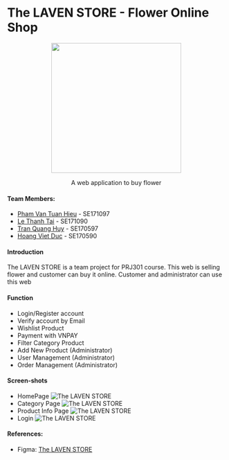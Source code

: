 # The LAVEN STORE - Flower Online Shop

<div align="center">
    <img style="width: 300px;" src="https://cdn.discordapp.com/attachments/1036663699458490408/1200353244585660466/Laven.png" />
    <p>A web application to buy flower</p>
</div>

#### Team Members:

- [Pham Van Tuan Hieu](https://github.com/lion3993vn) - SE171097
- [Le Thanh Tai](https://github.com/tai160903) - SE171090
- [Tran Quang Huy](https://github.com/w12Ardz) - SE170597
- [Hoang Viet Duc](https://github.com/hoangduc120) - SE170590 

#### Introduction

The LAVEN STORE is a team project for PRJ301 course. This web is selling flower and customer can buy it online.
Customer and administrator can use this web

#### Function
- Login/Register account
- Verify account by Email
- Wishlist Product
- Payment with VNPAY
- Filter Category Product
- Add New Product (Administrator)
- User Management (Administrator)
- Order Management (Administrator)

#### Screen-shots

- HomePage
![The LAVEN STORE](https://cdn.discordapp.com/attachments/1036663699458490408/1200342475022274700/image.png)
- Category Page
![The LAVEN STORE](https://cdn.discordapp.com/attachments/1036663699458490408/1200342966473080842/image.png)
- Product Info Page
![The LAVEN STORE](https://cdn.discordapp.com/attachments/1036663699458490408/1200343252151312495/image.png)
- Login
![The LAVEN STORE](https://cdn.discordapp.com/attachments/1036663699458490408/1200344393555656825/image.png)

#### References:
- Figma: [The LAVEN STORE](https://www.figma.com/file/VwOE5jngD07N00OydAgRC9/version-1.0?type=design&node-id=138%3A2&mode=design&t=kRl7sah9T2KRONWB-1)